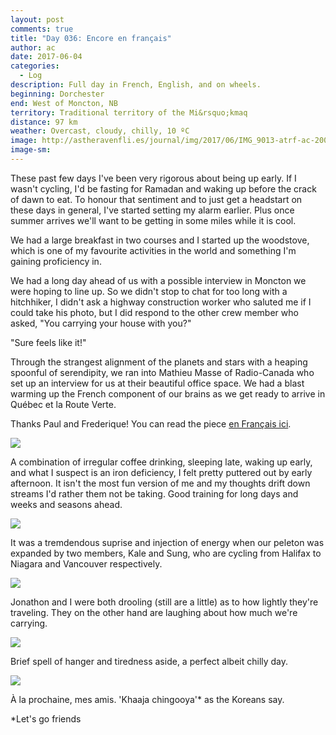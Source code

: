 ```yaml
---
layout: post
comments: true
title: "Day 036: Encore en français"
author: ac
date: 2017-06-04
categories:
  - Log
description: Full day in French, English, and on wheels.
beginning: Dorchester
end: West of Moncton, NB
territory: Traditional territory of the Mi&rsquo;kmaq 
distance: 97 km
weather: Overcast, cloudy, chilly, 10 ºC
image: http://astheravenfli.es/journal/img/2017/06/IMG_9013-atrf-ac-2000-web.jpg
image-sm:
---
```


These past few days I've been very rigorous about being up early. If I wasn't cycling, I'd be fasting for Ramadan and waking up before the crack of dawn to eat. To honour that sentiment and to just get a headstart on these days in general, I've started setting my alarm earlier. Plus once summer arrives we'll want to be getting in some miles while it is cool. 

We had a large breakfast in two courses and I started up the woodstove, which is one of my favourite activities in the world and something I'm gaining proficiency in. 

We had a long day ahead of us with a possible interview in Moncton we were hoping to line up. So we didn't stop to chat for too long with a hitchhiker, I didn't ask a highway construction worker who saluted me if I could take his photo, but I did respond to the other crew member who asked, "You carrying your house with you?"

"Sure feels like it!"

Through the strangest alignment of the planets and stars with a heaping spoonful of serendipity, we ran into Mathieu Masse of Radio-Canada who set up an interview for us at their beautiful office space. We had a blast warming up the French component of our brains as we get ready to arrive in Québec et la Route Verte.

Thanks Paul and Frederique! You can read the piece [en Français ici](http://ici.radio-canada.ca/nouvelle/1038026/histoire-canada-velo-voyage-acadie).

<img src="http://astheravenfli.es/journal/img/2017/06/IMG_9016-atrf-ac-2000-web.jpg">

A combination of irregular coffee drinking, sleeping late, waking up early, and what I suspect is an iron deficiency, I felt pretty puttered out by early afternoon. It isn't the most fun version of me and my thoughts drift down streams I'd rather them not be taking. Good training for long days and weeks and seasons ahead. 

<img src="http://astheravenfli.es/journal/img/2017/06/IMG_9018-atrf-ac-2000-web.jpg">

It was a tremdendous suprise and injection of energy when our peleton was expanded by two members, Kale and Sung, who are cycling from Halifax to Niagara and Vancouver respectively.

<img src="http://astheravenfli.es/journal/img/2017/06/IMG_9021-atrf-ac-2000-web.jpg">

Jonathon and I were both drooling (still are a little) as to how lightly they're traveling. They on the other hand are laughing about how much we're carrying.

<img src="http://astheravenfli.es/journal/img/2017/06/IMG_9032-atrf-ac-2000-web.jpg">

Brief spell of hanger and tiredness aside, a perfect albeit chilly day.

<img src="http://astheravenfli.es/journal/img/2017/06/IMG_3243-atrf-jcr-2000-web.jpg">

À la prochaine, mes amis. 'Khaaja chingooya'* as the Koreans say.

*Let's go friends
